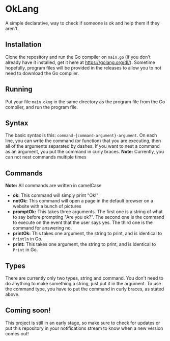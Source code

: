 # OkLang
A simple declarative, way to check if someone is ok and help them if they aren't.
## Installation
Clone the repository and run the Go compiler on `main.go` (if you don't already have it installed, get it here at https://golang.org/dl/). Sometime hopefully, program files will be provided in the releases to allow you to not need to download the Go compiler.
## Running
Put your file `main.okng` in the same directory as the program file from the Go compiler, and run the program file.
## Syntax
The basic syntax is this: `command-{command-argument}-argument`.
On each line, you can write the command (or function) that you are executing, then all of the arguments separated by dashes. If you want to nest a command as an argument, you put the command in curly braces.
**Note:** Currently, you can not nest commands multiple times
## Commands
**Note:** All commands are written in camelCase
* **ok:** This command will simply print "Ok!"
* **notOk:** This command will open a page in the default
browser on a website with a bunch of pictures
* **promptOk:** This takes three arguments. The first one is a string of what to say before prompting "Are you ok?". The second one is the command to execute on the event that the user says yes. The third one is the command for answering no.
* **printOk:** This takes one argument, the string to print, and is identical to `Println` in Go.
* **print:** This takes one argument, the string to print, and is identical to `Print` in Go.
## Types
There are currently only two types, string and command. You don't need to do anything to make something a string, just put it in the argument. To use the command type, you have to put the command in curly braces, as stated above.
## Coming soon!
This project is still in an early stage, so make sure to check for updates or put this repository in your notifications stream to know when a new version comes out!
